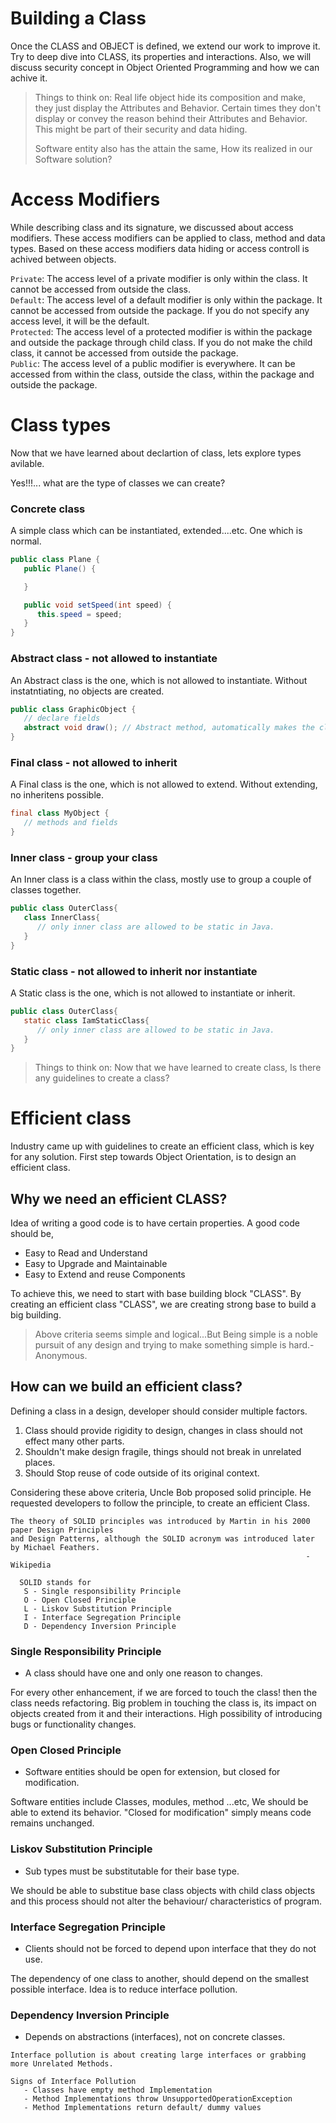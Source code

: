 # Building a Class

Once the CLASS and OBJECT is defined, we extend our work to improve it. Try to deep dive into CLASS, its properties and interactions. Also, we will discuss security concept in Object Oriented Programming and how we can achive it.

> Things to think on:
> Real life object hide its composition and make, they just display the Attributes and Behavior. Certain times they don't display or convey the reason behind their Attributes and Behavior. This might be part of their security and data hiding.
>
> Software entity also has the attain the same, How its realized in our Software solution?

# Access Modifiers

While describing class and its signature, we discussed about access modifiers. These access modifiers can be applied to class, method and data types. Based on these access modifiers data hiding or access controll is achived between objects.

`Private`: The access level of a private modifier is only within the class. It cannot be accessed from outside the class.</br>
`Default`: The access level of a default modifier is only within the package. It cannot be accessed from outside the package. If you do not specify any access level, it will be the default.</br>
`Protected`: The access level of a protected modifier is within the package and outside the package through child class. If you do not make the child class, it cannot be accessed from outside the package.</br>
`Public`: The access level of a public modifier is everywhere. It can be accessed from within the class, outside the class, within the package and outside the package.</br>

# Class types

Now that we have learned about declartion of class, lets explore types avilable. 

Yes!!!...  what are the type of classes we can create?

### Concrete class
A simple class which can be instantiated, extended....etc. One which is normal.
```java
public class Plane {
   public Plane() {

   }

   public void setSpeed(int speed) {
      this.speed = speed;
   }
}
```

### Abstract class - not allowed to instantiate
An Abstract class is the one, which is not allowed to instantiate. Without instatntiating, no objects are created.
```java
public class GraphicObject {
   // declare fields
   abstract void draw(); // Abstract method, automatically makes the class as Abstract.
}
```
### Final class - not allowed to inherit
A Final class is the one, which is not allowed to extend. Without extending, no inheritens possible.
```java
final class MyObject {
   // methods and fields
}
```
### Inner class - group your class
An Inner class is a class within the class, mostly use to group a couple of classes together.
```java
public class OuterClass{
   class InnerClass{
      // only inner class are allowed to be static in Java.
   }
}
```
### Static class - not allowed to inherit nor instantiate
A Static class is the one, which is not allowed to instantiate or inherit. 
```java
public class OuterClass{
   static class IamStaticClass{
      // only inner class are allowed to be static in Java.
   }
}
```
> Things to think on:
> Now that we have learned to create class, Is there any guidelines to create a class?

# Efficient class

Industry came up with guidelines to create an efficient class, which is key for any solution.
First step towards Object Orientation, is to design an efficient class.

## Why we need an efficient CLASS?

Idea of writing a good code is to have certain properties. A good code should be,

* Easy to Read and Understand
* Easy to Upgrade and Maintainable
* Easy to Extend and reuse Components

To achieve this, we need to start with base building block "CLASS". By creating an efficient class "CLASS", we are creating strong base to build a big building.

>Above criteria seems simple and logical...But
>Being simple is a noble pursuit of any design and trying to make something simple is hard.- Anonymous.

## How can we build an efficient class?
Defining a class in a design, developer should consider multiple factors.

1) Class should provide rigidity to design, changes in class should not effect many other parts.
2) Shouldn't make design fragile, things should not break in unrelated places.
3) Should Stop reuse of code outside of its original context.

Considering these above criteria, Uncle Bob proposed solid principle. He requested developers to follow the principle, to create an efficient Class.

```
The theory of SOLID principles was introduced by Martin in his 2000 paper Design Principles
and Design Patterns, although the SOLID acronym was introduced later by Michael Feathers.
                                                                  - Wikipedia

  SOLID stands for
   S - Single responsibility Principle
   O - Open Closed Principle
   L - Liskov Substitution Principle
   I - Interface Segregation Principle
   D - Dependency Inversion Principle
```

### Single Responsibility Principle
* A class should have one and only one reason to changes.

For every other enhancement, if we are forced to touch the class! then the class needs refactoring. Big problem in touching the class is, its impact on objects created from it and their interactions. High possibility of introducing bugs or functionality changes.

### Open Closed Principle
* Software entities should be open for extension, but closed for modification.

Software entities include Classes, modules, method ...etc, We should be able to extend its behavior. "Closed for modification" simply means code remains unchanged.

### Liskov Substitution Principle
* Sub types must be substitutable for their base type.

We should be able to substitue base class objects with child class objects and this process should not alter the behaviour/ characteristics of program.

### Interface Segregation Principle
* Clients should not be forced to depend upon interface that they do not use.

The dependency of one class to another, should depend on the smallest possible interface. Idea is to reduce interface pollution.

### Dependency Inversion Principle
* Depends on abstractions (interfaces), not on concrete classes.



```
Interface pollution is about creating large interfaces or grabbing more Unrelated Methods.

Signs of Interface Pollution 
   - Classes have empty method Implementation
   - Method Implementations throw UnsupportedOperationException 
   - Method Implementations return default/ dummy values
```